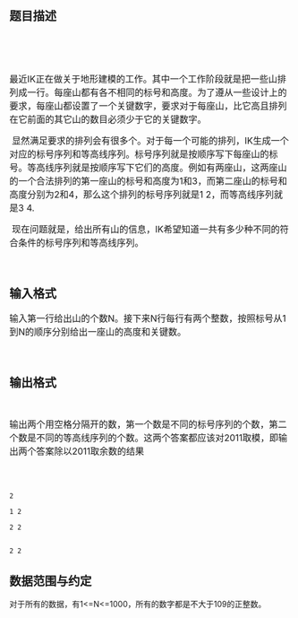 ## 题目描述

<div>
 <span style="font-size: medium"> </span>
</div>
<div>
 <span style="font-size: medium"> </span>
</div>
<div>
 <span style="font-size: medium">最近IK正在做关于地形建模的工作。其中一个工作阶段就是把一些山排列成一行。每座山都有各不相同的标号和高度。为了遵从一些设计上的要求，每座山都设置了一个关键数字，要求对于每座山，比它高且排列在它前面的其它山的数目必须少于它的关键数字。</span>
</div>
<div>
 <span style="font-size: medium"> 显然满足要求的排列会有很多个。对于每一个可能的排列，IK生成一个对应的标号序列和等高线序列。标号序列就是按顺序写下每座山的标号。等高线序列就是按顺序写下它们的高度。例如有两座山，这两座山的一个合法排列的第一座山的标号和高度为1和3，而第二座山的标号和高度分别为2和4，那么这个排列的标号序列就是1 2，而等高线序列就是3 4.</span>
</div>
<div>
 <span style="font-size: medium"> 现在问题就是，给出所有山的信息，IK希望知道一共有多少种不同的符合条件的标号序列和等高线序列。</span>
</div>
<div>
 <span style="font-size: medium"> </span>
</div>

## 输入格式

<div>
 <span style="font-size: medium">输入第一行给出山的个数N。接下来N行每行有两个整数，按照标号从1到N的顺序分别给出一座山的高度和关键数。</span>
</div>
<div>
 <span style="font-size: medium"> </span>
</div>

## 输出格式

<div>
  
</div>
<div>
 <span style="font-size: medium">输出两个用空格分隔开的数，第一个数是不同的标号序列的个数，第二个数是不同的等高线序列的个数。这两个答案都应该对2011取模，即输出两个答案除以2011取余数的结果</span>
</div>
<div>
 <span style="font-size: medium"> </span>
</div>

```input1
2
1 2
2 2
```
```output1
2 2
```
## 数据范围与约定

<p>对于所有的数据，有1<=N<=1000，所有的数字都是不大于109的正整数。</p>


